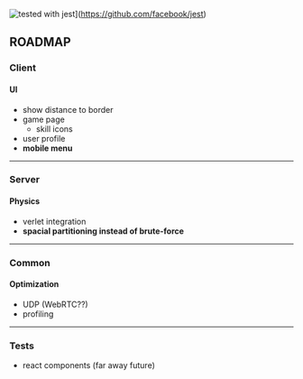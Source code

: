![tested with jest](https://img.shields.io/badge/tested_with-jest-99424f.svg)](https://github.com/facebook/jest)

## ROADMAP

### Client

#### UI
* show distance to border
* game page
  * skill icons
* user profile
* **mobile menu**

---

### Server

#### Physics
* verlet integration
* **spacial partitioning instead of brute-force**

---

### Common

#### Optimization
* UDP (WebRTC??)
* profiling

---

### Tests
* react components (far away future)